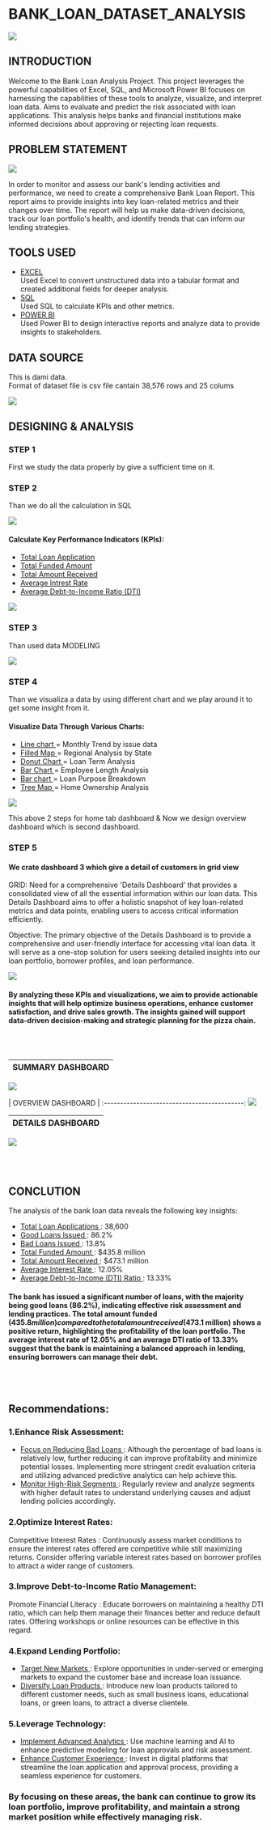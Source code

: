 # BANK_LOAN_DATASET_ANALYSIS

![](SUMMARY_DASH.png)

## INTRODUCTION

Welcome to the Bank Loan Analysis Project.
This project leverages the powerful capabilities of Excel, SQL, and Microsoft Power BI focuses on harnessing the capabilities of these tools to analyze, visualize, and interpret loan data. Aims to evaluate and predict the risk associated with loan applications. This analysis helps banks and financial institutions make informed decisions about approving or rejecting loan requests.


## PROBLEM STATEMENT


![](PROBLEM_STATMENT.png)

In order to monitor and assess our bank's lending activities and performance, we need to create a comprehensive Bank Loan Report. This report aims to provide insights into key loan-related metrics and their changes over time. The report will help us make data-driven decisions, track our loan portfolio's health, and identify trends that can inform our lending strategies.

## TOOLS USED

- <u> EXCEL </u> <br>
Used Excel to convert unstructured data into a tabular format and created additional fields for deeper analysis.
- <u> SQL  </u> <br>
Used SQL to calculate KPIs and other metrics.
- <u> POWER BI  </u> <br>
Used Power BI to design interactive reports and analyze data to provide insights to stakeholders.

## DATA SOURCE

This is dami data. <br>
Format of dataset file is csv file cantain 38,576 rows and 25 colums

![](EXCEL_ROW_DATA.png)

## DESIGNING & ANALYSIS 

### STEP 1

First we study the data properly by give a sufficient time on it.

### STEP 2

Than we do all the calculation in SQL 

![](SQL_Calculation.png)

#### Calculate Key Performance Indicators (KPIs):

- <u> Total Loan Application </u> <br>
- <u> Total Funded Amount  </u> <br>
- <u> Total Amount Received </u> <br>
- <u> Average Intrest Rate </u> <br>
- <u> Average Debt-to-Income Ratio (DTI) </u> <br>

![](KPIs.png)

### STEP 3

Than used data MODELING 

![](MODELING.png)


### STEP 4

Than we visualiza a data by using different chart and we play around it to get some insight from it.

#### Visualize Data Through Various Charts:

- <u> Line chart </u> = Monthly Trend by issue data <br>
- <u> Filled Map </u> = Regional Analysis by State  <br>
- <u> Donut Chart  </u> = Loan Term Analysis  <br>
- <u> Bar Chart </u> = Employee Length Analysis  <br>
- <u> Bar chart </u> = Loan Purpose Breakdown <br>
- <u> Tree Map </u> = Home Ownership Analysis  <br>

![](OVERVIEW_CHARTS.png)

This above 2 steps for home tab dashboard & Now we design overview dashboard which is second dashboard.

### STEP 5

#### We crate dashboard 3 which give a detail of customers in grid view

GRID:
Need for a comprehensive 'Details Dashboard' that provides a consolidated view of all the essential information within our loan data. 
This Details Dashboard aims to offer a holistic snapshot of key loan-related metrics and data points, enabling users to access critical information efficiently.

Objective:
The primary objective of the Details Dashboard is to provide a comprehensive and user-friendly interface for accessing vital loan data. It will serve as a one-stop solution for users seeking detailed insights into our loan portfolio, borrower profiles, and loan performance.


![](GRID.png)

#### By analyzing these KPIs and visualizations, we aim to provide actionable insights that will help optimize business operations, enhance customer satisfaction, and drive sales growth. The insights gained will support data-driven decision-making and strategic planning for the pizza chain.

<br>
<br>

|          SUMMARY DASHBOARD                | 
:---------------------------------------:|
 ![](SUMMARY_DASH.png)   

 
|          OVERVIEW DASHBOARD               |
:-------------------------------------------:
 ![](OVERVIEW_DASH.png)
 

|          DETAILS DASHBOARD             | 
:---------------------------------------:|
 ![](DETAILS.png)   

 <br>
 <br> 

## CONCLUTION

The analysis of the bank loan data reveals the following key insights:

- <u> Total Loan Applications  </u> : 38,600
- <u> Good Loans Issued  </u> : 86.2%
- <u> Bad Loans Issued  </u> : 13.8%
- <u> Total Funded Amount  </u> : $435.8 million
- <u> Total Amount Received  </u> : $473.1 million
- <u> Average Interest Rate  </u> : 12.05%
- <u> Average Debt-to-Income (DTI) Ratio  </u> : 13.33%

#### The bank has issued a significant number of loans, with the majority being good loans (86.2%), indicating effective risk assessment and lending practices. The total amount funded ($435.8 million) compared to the total amount received ($473.1 million) shows a positive return, highlighting the profitability of the loan portfolio. The average interest rate of 12.05% and an average DTI ratio of 13.33% suggest that the bank is maintaining a balanced approach in lending, ensuring borrowers can manage their debt.

<br>
<br>


## Recommendations:

### 1.Enhance Risk Assessment:
- <u> Focus on Reducing Bad Loans  </u> :
Although the percentage of bad loans is relatively low, further reducing it can improve profitability and minimize potential losses. Implementing more stringent credit evaluation criteria and utilizing advanced predictive analytics can help achieve this.
- <u> Monitor High-Risk Segments  </u> :
Regularly review and analyze segments with higher default rates to understand underlying causes and adjust lending policies accordingly.

### 2.Optimize Interest Rates:
Competitive Interest Rates : Continuously assess market conditions to ensure the interest rates offered are competitive while still maximizing returns. Consider offering variable interest rates based on borrower profiles to attract a wider range of customers.

### 3.Improve Debt-to-Income Ratio Management:
Promote Financial Literacy : Educate borrowers on maintaining a healthy DTI ratio, which can help them manage their finances better and reduce default rates. Offering workshops or online resources can be effective in this regard.

### 4.Expand Lending Portfolio:

- <u> Target New Markets </u> : Explore opportunities in under-served or emerging markets to expand the customer base and increase loan issuance.
- <u> Diversify Loan Products </u> : Introduce new loan products tailored to different customer needs, such as small business loans, educational loans, or green loans, to attract a diverse clientele.

### 5.Leverage Technology:
- <u>Implement Advanced Analytics </u> : Use machine learning and AI to enhance predictive modeling for loan approvals and risk assessment.
- <u> Enhance Customer Experience  </u> : Invest in digital platforms that streamline the loan application and approval process, providing a seamless experience for customers.


### By focusing on these areas, the bank can continue to grow its loan portfolio, improve profitability, and maintain a strong market position while effectively managing risk.
